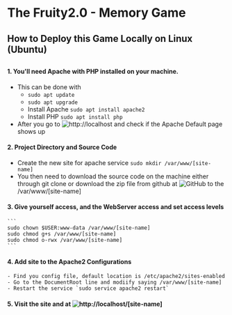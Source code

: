 # The Fruity2.0 - Memory Game

## How to Deploy this Game Locally on Linux (Ubuntu)
##

#### 1. You'll need Apache with PHP installed on your machine.
   - This can be done with 
       - `sudo apt update`
       - `sudo apt upgrade`
       - Install Apache `sudo apt install apache2`
       - Install PHP `sudo apt install php`
   - After you go to ![http://localhost](http://localhost) and check if the Apache Default page shows up

#### 2. Project Directory and Source Code
   - Create the new site for apache service `sudo mkdir /var/www/[site-name]`
   - You then need to download the source code on the machine either through git clone or download the zip file from github  at ![GitHub](https://github.com/logosrhema01/fruity-memory) to the /var/www/[site-name]

#### 3. Give yourself access, and the WebServer access and set access levels
    ```
    sudo chown $USER:www-data /var/www/[site-name]
    sudo chmod g+s /var/www/[site-name]
    sudo chmod o-rwx /var/www/[site-name]
    ```
#### 4. Add site to the Apache2 Configurations
    - Find you config file, default location is /etc/apache2/sites-enabled
    - Go to the DocumentRoot line and modiify saying /var/www/[site-name]
    - Restart the service `sudo service apache2 restart`
                
#### 5. Visit the site and at ![http://localhost/[site-name]](http://localhost/[site-name])

